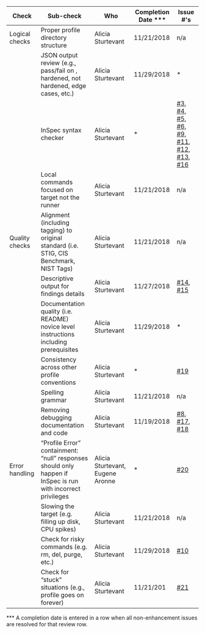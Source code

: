 | Check          | Sub-check                                                                         | Who | Completion Date *** | Issue #'s |
|----------------|-----------------------------------------------------------------------------------|-----|-----------------|-----------|
|Logical checks| Proper profile directory structure							|Alicia Sturtevant|11/21/2018|n/a|
||JSON output review (e.g., pass/fail on ,<br>hardened, not hardened, edge cases, etc.)|Alicia Sturtevant|11/29/2018|*|
||InSpec syntax checker|Alicia Sturtevant|*|[#3](../../issues/3), [#4](../../issues/4), [#5](../../issues/5), [#6](../../issues/6), [#9](../../issues/9), [#11](../../issues/11), [#12](../../issues/12), [#13](../../issues/13), [#16](../../issues/16)|
||Local commands focused on target not the runner|Alicia Sturtevant|11/21/2018|n/a|
|Quality checks|Alignment (including tagging) to original<br> standard (i.e. STIG, CIS Benchmark, NIST Tags)|Alicia Sturtevant|11/21/2018|n/a|
||Descriptive output for findings details|Alicia Sturtevant|11/27/2018|[#14](../../issues/14), [#15](../../issues/15)|
||Documentation quality (i.e. README)<br> novice level instructions including prerequisites|Alicia Sturtevant|11/29/2018|*|
||Consistency across other profile conventions |Alicia Sturtevant|*|[#19](../../issues/19)|
||Spelling grammar|Alicia Sturtevant|11/21/2018|n/a|
||Removing debugging documentation and code|Alicia Sturtevant|11/19/2018|[#8](../../issues/8), [#17](../../issues/17), [#18](../../issues/18)|
| Error handling |“Profile Error” containment: “null” responses <br>should only happen if InSpec is run with incorrect privileges|Alicia Sturtevant, Eugene Aronne|*|[#20](../../issues/20)|
||Slowing the target (e.g. filling up disk, CPU spikes)|Alicia Sturtevant|11/21/2018|n/a|
||Check for risky commands (e.g. rm, del, purge, etc.)|Alicia Sturtevant|11/29/2018|[#10](../../issues/10)|
||Check for “stuck” situations (e.g., profile goes on forever)|Alicia Sturtevant|11/21/201|[#21](../../issues/21)|

*** A completion date is entered in a row when all non-enhancement issues are resolved for that review row.
